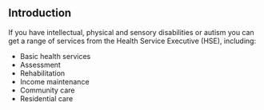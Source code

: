 ##  Introduction

If you have intellectual, physical and sensory disabilities or autism you can
get a range of services from the Health Service Executive (HSE), including:

  * Basic health services 
  * Assessment 
  * Rehabilitation 
  * Income maintenance 
  * Community care 
  * Residential care 
